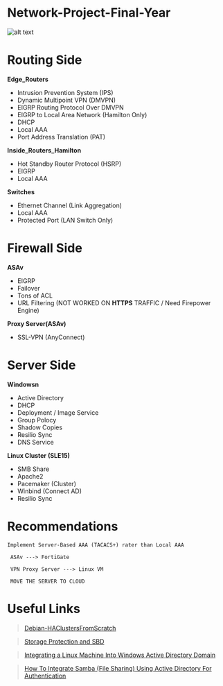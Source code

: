 # Network-Project-Final-Year

![alt text](https://github.com/AnonyKwan/Network-Project-Final-Year-/blob/master/Topology.png?raw=true "NetWork Topology")

# Routing Side
__Edge_Routers__
* Intrusion Prevention System (IPS)
* Dynamic Multipoint VPN (DMVPN)
* EIGRP Routing Protocol Over DMVPN
* EIGRP to Local Area Network (Hamilton Only)
* DHCP
* Local AAA
* Port Address Translation (PAT)


__Inside_Routers_Hamilton__
*  Hot Standby Router Protocol (HSRP) 
* EIGRP
* Local AAA

__Switches__
* Ethernet Channel (Link Aggregation)
* Local AAA
* Protected Port (LAN Switch Only)

# Firewall Side

__ASAv__
* EIGRP
* Failover
* Tons of ACL
* URL Filtering (NOT WORKED ON **HTTPS** TRAFFIC / Need Firepower Engine)

__Proxy Server(ASAv)__
* SSL-VPN (AnyConnect)


# Server Side

__Windowsn__
* Active Directory
* DHCP
* Deployment / Image Service
* Group Polocy
* Shadow Copies
* Resilio Sync
* DNS Service

__Linux Cluster (SLE15)__
* SMB Share
* Apache2
* Pacemaker (Cluster)
* Winbind (Connect AD)
* Resilio Sync


# Recommendations
~~~
Implement Server-Based AAA (TACACS+) rater than Local AAA

 ASAv ---> FortiGate

 VPN Proxy Server ---> Linux VM
 
 MOVE THE SERVER TO CLOUD
~~~


# Useful Links
> [Debian-HAClustersFromScratch](https://wiki.debian.org/Debian-HA/ClustersFromScratch)

> [Storage Protection and SBD](https://documentation.suse.com/sle-ha/12-SP4/html/SLE-HA-all/cha-ha-storage-protect.html)

> [Integrating a Linux Machine Into Windows Active Directory Domain](https://www.datasunrise.com/blog/professional-info/integrating-a-linux-machine-into-windows-active-directory-domain/)

> [How To Integrate Samba (File Sharing) Using Active Directory For Authentication](https://www.howtoforge.com/samba_active_directory)
